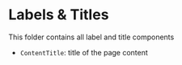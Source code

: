 # Labels & Titles
This folder contains all label and title components

- `ContentTitle`: title of the page content
